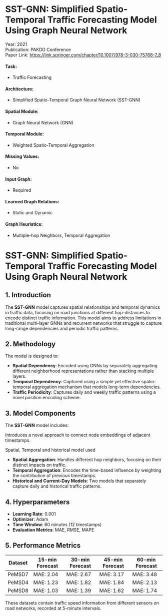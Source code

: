 # SST-GNN: Simplified Spatio-Temporal Traffic Forecasting Model Using Graph Neural Network

Year: 2021  
Publication: PAKDD Conference  
Paper Link: https://link.springer.com/chapter/10.1007/978-3-030-75768-7_8

#### Task:

- Traffic Forecasting

#### Architecture:

- Simplified Spatio-Temporal Graph Neural Network (SST-GNN)

#### Spatial Module:

- Graph Neural Network (GNN)

#### Temporal Module:

- Weighted Spatio-Temporal Aggregation

#### Missing Values:

- No

#### Input Graph:

- Required

#### Learned Graph Relations:

- Static and Dynamic

#### Graph Heuristics:

- Multiple-hop Neighbors, Temporal Aggregation

# SST-GNN: Simplified Spatio-Temporal Traffic Forecasting Model Using Graph Neural Network

## 1. Introduction

The **SST-GNN** model captures spatial relationships and temporal dynamics in traffic data, focusing on road junctions at different hop-distances to encode distinct traffic information. This model aims to address limitations in traditional multi-layer GNNs and recurrent networks that struggle to capture long-range dependencies and periodic traffic patterns.

## 2. Methodology

The model is designed to:

- **Spatial Dependency**: Encoded using GNNs by separately aggregating different neighborhood representations rather than stacking multiple layers.
- **Temporal Dependency**: Captured using a simple yet effective spatio-temporal aggregation mechanism that models long-term dependencies.
- **Traffic Periodicity**: Captures daily and weekly traffic patterns using a novel position encoding scheme.

## 3. Model Components

The **SST-GNN** model includes:

Introduces a novel approach to connect node embeddings of adjacent timestamps.​

Spatial, Temporal and historical model used

- **Spatial Aggregation**: Handles different hop neighbors, focusing on their distinct impacts on traffic.
- **Temporal Aggregation**: Encodes the time-based influence by weighting the contribution of previous timestamps.
- **Historical and Current-Day Models**: Two models that separately capture daily and historical traffic patterns.

## 4. Hyperparameters

- **Learning Rate**: 0.001
- **Optimizer**: Adam
- **Time Window**: 60 minutes (12 timestamps)
- **Evaluation Metrics**: MAE, RMSE, MAPE

## 5. Performance Metrics

| Dataset | 15-min Forecast | 30-min Forecast | 45-min Forecast | 60-min Forecast |
| ------- | --------------- | --------------- | --------------- | --------------- |
| PeMSD7  | MAE: 2.04       | MAE: 2.67       | MAE: 3.17       | MAE: 3.48       |
| PeMSD4  | MAE: 1.23       | MAE: 1.82       | MAE: 1.84       | MAE: 2.13       |
| PeMSD8  | MAE: 1.03       | MAE: 1.39       | MAE: 1.62       | MAE: 1.74       |

These datasets contain traffic speed information from different sensors on road networks, recorded at 5-minute intervals.
